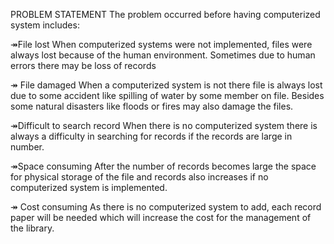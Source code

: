 PROBLEM STATEMENT
The problem occurred before having computerized system includes:

↠File lost 
  When computerized systems were not implemented, files were always lost because of the human environment. Sometimes due to human errors there may be  loss of records

↠ File damaged 
   When a computerized system is not there file is always lost due to some accident like spilling of water by some member on file. Besides some natural disasters like floods or fires may also damage the files.

↠Difficult to search record
  When there is no computerized system there is always a difficulty in searching for records if the records are large in number.

↠Space consuming
   After the number of records becomes large the space for physical storage of the file and records also increases if no computerized system is implemented.

↠ Cost consuming
    As there is no computerized system to add, each record paper will be needed which will increase the cost for the management of the library.
